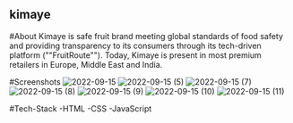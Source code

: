## kimaye
#About
Kimaye is safe fruit brand meeting global standards of food safety and providing transparency to its consumers through its tech-driven platform (""FruitRoute""). Today, Kimaye is present in most premium retailers in Europe, Middle East and India.

#Screenshots
![2022-09-15](https://user-images.githubusercontent.com/101567990/190312940-86f7bf8a-3270-4aec-b958-adc9e5e28a45.png)
![2022-09-15 (5)](https://user-images.githubusercontent.com/101567990/190312969-36216d16-ea81-4bd3-b8bd-ce0b6323bc60.png)
![2022-09-15 (7)](https://user-images.githubusercontent.com/101567990/190313003-7bb6a893-8e8c-4fd2-9ef1-64178b02bf74.png)
![2022-09-15 (8)](https://user-images.githubusercontent.com/101567990/190313050-6c0cd4df-786c-4509-9d69-69496aac7d08.png)
![2022-09-15 (9)](https://user-images.githubusercontent.com/101567990/190313053-41d07828-fd56-4ac1-a31c-6e3e99d33fde.png)
![2022-09-15 (10)](https://user-images.githubusercontent.com/101567990/190313059-78c15ec8-6266-4851-9e61-38f6cb0f746a.png)
![2022-09-15 (11)](https://user-images.githubusercontent.com/101567990/190313290-f0d3ad50-16ca-40b4-a4fd-b64a36555a75.png)

#Tech-Stack
-HTML
-CSS
-JavaScript
